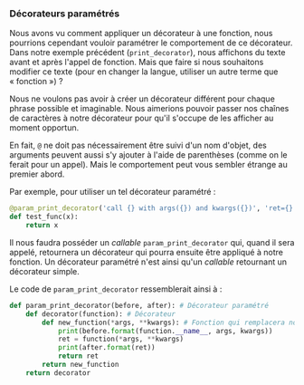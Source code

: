 ### Décorateurs paramétrés

Nous avons vu comment appliquer un décorateur à une fonction, nous pourrions cependant vouloir paramétrer le comportement de ce décorateur.
Dans notre exemple précédent (`print_decorator`), nous affichons du texte avant et après l'appel de fonction. Mais que faire si nous souhaitons modifier ce texte (pour en changer la langue, utiliser un autre terme que « fonction ») ?

Nous ne voulons pas avoir à créer un décorateur différent pour chaque phrase possible et imaginable. Nous aimerions pouvoir passer nos chaînes de caractères à notre décorateur pour qu'il s'occupe de les afficher au moment opportun.

En fait, `@` ne doit pas nécessairement être suivi d'un nom d'objet, des arguments peuvent aussi s'y ajouter à l'aide de parenthèses (comme on le ferait pour un appel).
Mais le comportement peut vous sembler étrange au premier abord.

Par exemple, pour utiliser un tel décorateur paramétré :

```python
@param_print_decorator('call {} with args({}) and kwargs({})', 'ret={}')
def test_func(x):
    return x
```

Il nous faudra posséder un *callable* `param_print_decorator` qui, quand il sera appelé, retournera un décorateur qui pourra ensuite être appliqué à notre fonction.
Un décorateur paramétré n'est ainsi qu'un *callable* retournant un décorateur simple.

Le code de `param_print_decorator` ressemblerait ainsi à :

```python
def param_print_decorator(before, after): # Décorateur paramétré
    def decorator(function): # Décorateur
        def new_function(*args, **kwargs): # Fonction qui remplacera notre fonction décorée
            print(before.format(function.__name__, args, kwargs))
            ret = function(*args, **kwargs)
            print(after.format(ret))
            return ret
        return new_function
    return decorator
```
